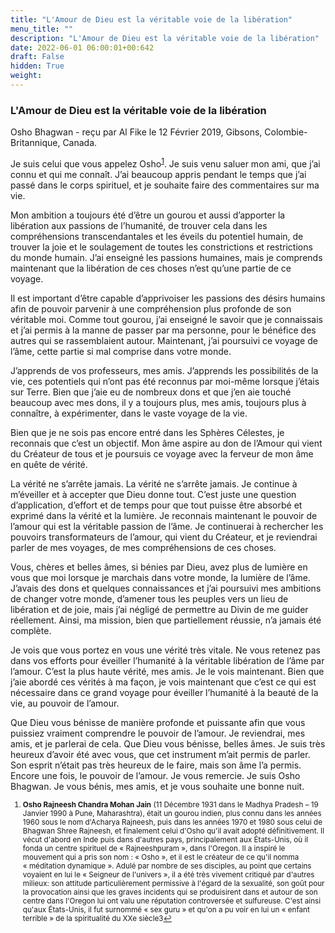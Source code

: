 ```yaml
---
title: "L'Amour de Dieu est la véritable voie de la libération"
menu_title: ""
description: "L'Amour de Dieu est la véritable voie de la libération"
date: 2022-06-01 06:00:01+00:642
draft: False
hidden: True
weight:
---
```

### L'Amour de Dieu est la véritable voie de la libération

Osho Bhagwan - reçu par Al Fike le 12 Février 2019, Gibsons, Colombie-Britannique, Canada.

Je suis celui que vous appelez Osho<sup id="a1">[1](#f1)</sup>. Je suis venu saluer mon ami, que j’ai connu et qui me connaît. J’ai beaucoup appris pendant le temps que j’ai passé dans le corps spirituel, et je souhaite faire des commentaires sur ma vie.

Mon ambition a toujours été d’être un gourou et aussi d’apporter la libération aux passions de l’humanité, de trouver cela dans les compréhensions transcendantales et les éveils du potentiel humain, de trouver la joie et le soulagement de toutes les constrictions et restrictions du monde humain. J’ai enseigné les passions humaines, mais je comprends maintenant que la libération de ces choses n’est qu’une partie de ce voyage.

Il est important d’être capable d’apprivoiser les passions des désirs humains afin de pouvoir parvenir à une compréhension plus profonde de son véritable moi. Comme tout gourou, j’ai enseigné le savoir que je connaissais et j’ai permis à la manne de passer par ma personne, pour le bénéfice des autres qui se rassemblaient autour. Maintenant, j’ai poursuivi ce voyage de l’âme, cette partie si mal comprise dans votre monde.

J’apprends de vos professeurs, mes amis. J’apprends les possibilités de la vie, ces potentiels qui n’ont pas été reconnus par moi-même lorsque j’étais sur Terre. Bien que j’aie eu de nombreux dons et que j’en aie touché beaucoup avec mes dons, il y a toujours plus, mes amis, toujours plus à connaître, à expérimenter, dans le vaste voyage de la vie.

Bien que je ne sois pas encore entré dans les Sphères Célestes, je reconnais que c’est un objectif. Mon âme aspire au don de l’Amour qui vient du Créateur de tous et je poursuis ce voyage avec la ferveur de mon âme en quête de vérité.

La vérité ne s’arrête jamais. La vérité ne s’arrête jamais. Je continue à m’éveiller et à accepter que Dieu donne tout. C’est juste une question d’application, d’effort et de temps pour que tout puisse être absorbé et exprimé dans la vérité et la lumière. Je reconnais maintenant le pouvoir de l’amour qui est la véritable passion de l’âme. Je continuerai à rechercher les pouvoirs transformateurs de l’amour, qui vient du Créateur, et je reviendrai parler de mes voyages, de mes compréhensions de ces choses.

Vous, chères et belles âmes, si bénies par Dieu, avez plus de lumière en vous que moi lorsque je marchais dans votre monde, la lumière de l’âme. J’avais des dons et quelques connaissances et j’ai poursuivi mes ambitions de changer votre monde, d’amener tous les peuples vers un lieu de libération et de joie, mais j’ai négligé de permettre au Divin de me guider réellement. Ainsi, ma mission, bien que partiellement réussie, n’a jamais été complète.

Je vois que vous portez en vous une vérité très vitale. Ne vous retenez pas dans vos efforts pour éveiller l’humanité à la véritable libération de l’âme par l’amour. C’est la plus haute vérité, mes amis. Je le vois maintenant. Bien que j’aie abordé ces vérités à ma façon, je vois maintenant que c’est ce qui est nécessaire dans ce grand voyage pour éveiller l’humanité à la beauté de la vie, au pouvoir de l’amour.

Que Dieu vous bénisse de manière profonde et puissante afin que vous puissiez vraiment comprendre le pouvoir de l’amour. Je reviendrai, mes amis, et je parlerai de cela. Que Dieu vous bénisse, belles âmes. Je suis très heureux d’avoir été avec vous, que cet instrument m’ait permis de parler. Son esprit n’était pas très heureux de le faire, mais son âme l’a permis. Encore une fois, le pouvoir de l’amour. Je vous remercie. Je suis Osho Bhagwan. Je vous bénis, mes amis, et je vous souhaite une bonne nuit.
<small>

1. <large id="f1"> **Osho Rajneesh Chandra Mohan Jain** (11 Décembre 1931 dans le Madhya Pradesh – 19 Janvier 1990 à Pune, Maharashtra),  était un gourou indien, plus connu dans les années 1960 sous le nom d'Acharya Rajneesh, puis dans les années 1970 et 1980 sous celui de Bhagwan Shree Rajneesh, et finalement celui d'Osho qu'il avait adopté définitivement. Il vécut d'abord en Inde puis dans d'autres pays, principalement aux États-Unis, où il fonda un centre spirituel de « Rajneeshpuram », dans l'Oregon. Il a inspiré le mouvement qui a pris son nom : « Osho », et il est le créateur de ce qu'il nomma « méditation dynamique ». Adulé par nombre de ses disciples, au point que certains voyaient en lui le « Seigneur de l'univers », il a été très vivement critiqué par d'autres milieux: son attitude particulièrement permissive à l'égard de la sexualité, son goût pour la provocation ainsi que les graves incidents qui se produisirent dans et autour de son centre dans l'Oregon lui ont valu une réputation controversée et sulfureuse. C'est ainsi qu'aux États-Unis, il fut surnommé « sex guru » et qu'on a pu voir en lui un « enfant terrible » de la spiritualité du XXe siècle3[↩](#a1)

